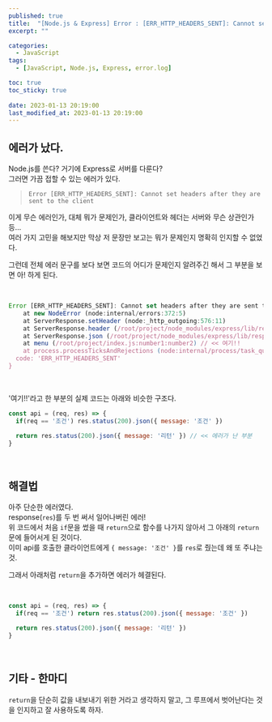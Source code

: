 ```yaml
---
published: true
title:  "[Node.js & Express] Error : [ERR_HTTP_HEADERS_SENT]: Cannot set headers after they are sent to the client"  
excerpt: ""

categories:
  - JavaScript
tags:
  - [JavaScript, Node.js, Express, error.log]

toc: true
toc_sticky: true
 
date: 2023-01-13 20:19:00
last_modified_at: 2023-01-13 20:19:00
---
```


## 에러가 났다.  
Node.js를 쓴다? 거기에 Express로 서버를 다룬다?  
그러면 가끔 접할 수 있는 에러가 있다.  

> `Error [ERR_HTTP_HEADERS_SENT]: Cannot set headers after they are sent to the client`  

이게 무슨 에러인가, 대체 뭐가 문제인가, 클라이언트와 헤더는 서버와 무슨 상관인가 등...  
여러 가지 고민을 해보지만 막상 저 문장만 보고는 뭐가 문제인지 명확히 인지할 수 없었다.  

그런데 전체 에러 문구를 보다 보면 코드의 어디가 문제인지 알려주긴 해서 그 부분을 보면 아! 하게 된다.  

<br>

```js
Error [ERR_HTTP_HEADERS_SENT]: Cannot set headers after they are sent to the client
    at new NodeError (node:internal/errors:372:5)
    at ServerResponse.setHeader (node:_http_outgoing:576:11)
    at ServerResponse.header (/root/project/node_modules/express/lib/response.js:794:10)
    at ServerResponse.json (/root/project/node_modules/express/lib/response.js:275:10)
    at menu (/root/project/index.js:number1:number2) // << 여기!!
    at process.processTicksAndRejections (node:internal/process/task_queues:95:5) {
  code: 'ERR_HTTP_HEADERS_SENT'
}
```  
<br>

'여기!!'라고 한 부분의 실제 코드는 아래와 비슷한 구조다.  

```js
const api = (req, res) => {
  if(req == '조건') res.status(200).json({ message: '조건' })

  return res.status(200).json({ message: '리턴' }) // << 에러가 난 부분
}
```

<br>

## 해결법  

아주 단순한 에러였다.  
response(`res`)를 두 번 써서 일어나버린 에러!  
위 코드에서 처음 `if`문을 썼을 때 `return`으로 함수를 나가지 않아서 그 아래의 `return`문에 들어서게 된 것이다.  
이미 api를 호출한 클라이언트에게 `{ message: '조건' }`를 `res`로 줬는데 왜 또 주냐는 것.  

그래서 아래처럼 `return`을 추가하면 에러가 헤결된다.  


<br>

```js
const api = (req, res) => {
  if(req == '조건') return res.status(200).json({ message: '조건' })

  return res.status(200).json({ message: '리턴' })
}
```

<br>


## 기타 - 한마디  
`return`을 단순히 값을 내보내기 위한 거라고 생각하지 말고, 그 루프에서 벗어난다는 것을 인지하고 잘 사용하도록 하자.  

<br>
<br>